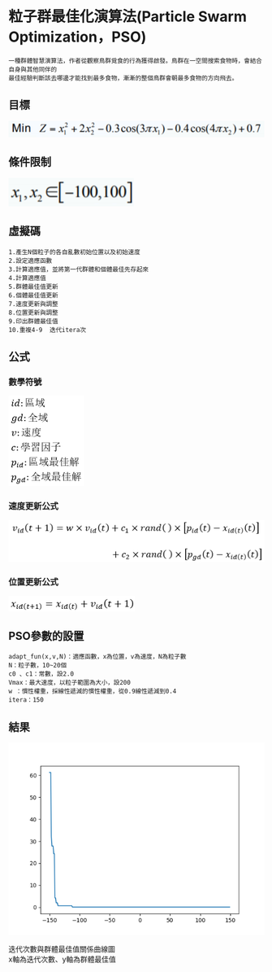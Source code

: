 # 粒子群最佳化演算法(Particle Swarm Optimization，PSO)
    一種群體智慧演算法，作者從觀察鳥群覓食的行為獲得啟發。鳥群在一空間搜索食物時，會結合自身與其他同伴的
    最佳經驗判斷該去哪邊才能找到最多食物，漸漸的整個鳥群會朝最多食物的方向飛去。
## 目標
![image](https://github.com/leodflag/PSO/blob/master/img/question.png)
## 條件限制
![image](https://github.com/leodflag/PSO/blob/master/img/condition.png)
## 虛擬碼
	1.產生N個粒子的各自亂數初始位置以及初始速度
	2.設定適應函數
	3.計算適應值，並將第一代群體和個體最佳先存起來
	4.計算適應值
	5.群體最佳值更新
	6.個體最佳值更新
	7.速度更新與調整
	8.位置更新與調整
	9.印出群體最佳值
	10.重複4-9  迭代itera次
## 公式
### 數學符號
![image](https://github.com/leodflag/PSO/blob/master/img/math_symbol.png)
### 速度更新公式
![image](https://github.com/leodflag/PSO/blob/master/img/speed_update_formula.png)
### 位置更新公式
![image](https://github.com/leodflag/PSO/blob/master/img/location_update_formula.png)
## PSO參數的設置
	adapt_fun(x,v,N)：適應函數，x為位置，v為速度，N為粒子數
	N：粒子數，10~20個
	c0 、c1：常數，設2.0
	Vmax：最大速度，以粒子範圍為大小，設200
	w ：慣性權重，採線性遞減的慣性權重，從0.9線性遞減到0.4
	itera：150
## 結果
![image](https://github.com/leodflag/PSO/blob/master/img/PSO_result.png)

迭代次數與群體最佳值關係曲線圖<br/>
x軸為迭代次數、y軸為群體最佳值

